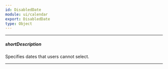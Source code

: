 ```yaml
---
id: DisabledDate
module: ui/calendar
export: DisabledDate
type: Object
---
```

---
##### shortDescription
Specifies dates that users cannot select.

---
<!-- Description goes here -->